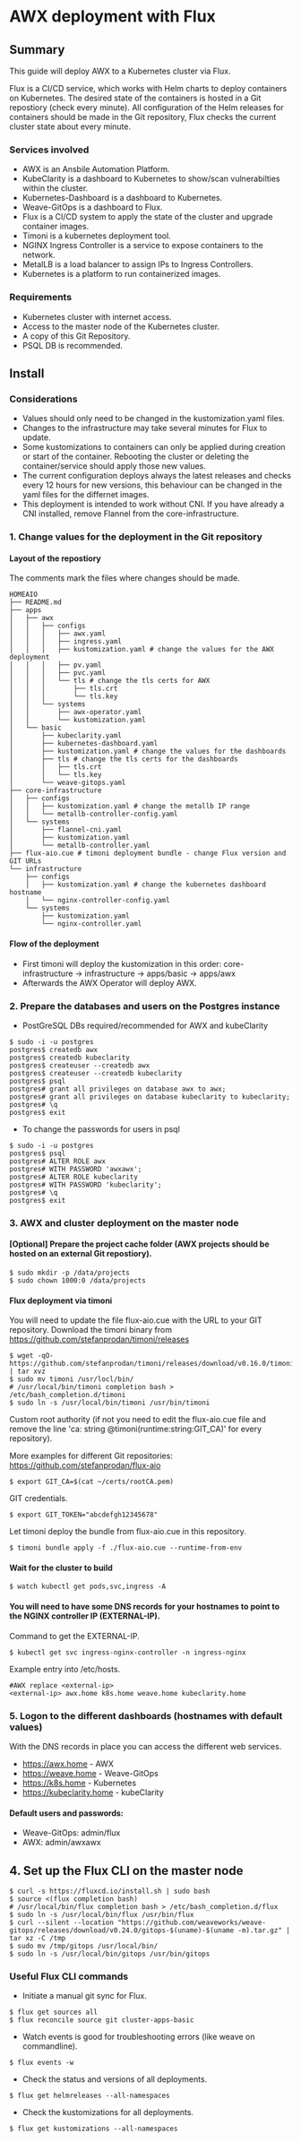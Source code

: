 # AWX deployment with Flux
## Summary
This guide will deploy AWX to a Kubernetes cluster via Flux.

Flux is a CI/CD service, which works with Helm charts to deploy containers on Kubernetes. The desired state of the containers is hosted in a Git repostiory (check every minute).
All configuration of the Helm releases for containers should be made in the Git repository, Flux checks the current cluster state about every minute.
### Services involved
- AWX is an Ansbile Automation Platform.
- KubeClarity is a dashboard to Kubernetes to show/scan vulnerabilties within the cluster.
- Kubernetes-Dashboard is a dashboard to Kubernetes.
- Weave-GitOps is a dashboard to Flux.
- Flux is a CI/CD system to apply the state of the cluster and upgrade container images.
- Timoni is a kubernetes deployment tool.
- NGINX Ingress Controller is a service to expose containers to the network.
- MetalLB is a load balancer to assign IPs to Ingress Controllers.
- Kubernetes is a platform to run containerized images.
### Requirements
- Kubernetes cluster with internet access.
- Access to the master node of the Kubernetes cluster.
- A copy of this Git Repository.
- PSQL DB is recommended.
## Install
### Considerations
- Values should only need to be changed in the kustomization.yaml files.
- Changes to the infrastructure may take several minutes for Flux to update.
- Some kustomizations to containers can only be applied during creation or start of the container. Rebooting the cluster or deleting the container/service should apply those new values.
- The current configuration deploys always the latest releases and checks every 12 hours for new versions, this behaviour can be changed in the yaml files for the differnet images.
- This deployment is intended to work without CNI. If you have already a CNI installed, remove Flannel from the core-infrastructure.
### 1. Change values for the deployment in the Git repository
#### Layout of the repostiory
The comments mark the files where changes should be made.
```
HOMEAIO
├── README.md
├── apps
│   ├── awx
│   │   ├── configs
│   │   │   ├── awx.yaml
│   │   │   ├── ingress.yaml
│   │   │   ├── kustomization.yaml # change the values for the AWX deployment
│   │   │   ├── pv.yaml
│   │   │   ├── pvc.yaml
│   │   │   └── tls # change the tls certs for AWX
│   │   │       ├── tls.crt
│   │   │       └── tls.key
│   │   └── systems
│   │       ├── awx-operator.yaml
│   │       └── kustomization.yaml
│   └── basic
│       ├── kubeclarity.yaml
│       ├── kubernetes-dashboard.yaml
│       ├── kustomization.yaml # change the values for the dashboards
│       ├── tls # change the tls certs for the dashboards
│       │   ├── tls.crt
│       │   └── tls.key
│       └── weave-gitops.yaml
├── core-infrastructure
│   ├── configs
│   │   ├── kustomization.yaml # change the metallb IP range
│   │   └── metallb-controller-config.yaml
│   └── systems
│       ├── flannel-cni.yaml
│       ├── kustomization.yaml
│       └── metallb-controller.yaml
├── flux-aio.cue # timoni deployment bundle - change Flux version and GIT URLs
└── infrastructure
    ├── configs
    │   ├── kustomization.yaml # change the kubernetes dashboard hostname
    │   └── nginx-controller-config.yaml
    └── systems
        ├── kustomization.yaml
        └── nginx-controller.yaml
```
#### Flow of the deployment
- First timoni will deploy the kustomization in this order: core-infrastructure -> infrastructure -> apps/basic -> apps/awx
- Afterwards the AWX Operator will deploy AWX.
### 2. Prepare the databases and users on the Postgres instance
- PostGreSQL DBs required/recommended for AWX and kubeClarity
```
$ sudo -i -u postgres
postgres$ createdb awx
postgres$ createdb kubeclarity
postgres$ createuser --createdb awx
postgres$ createuser --createdb kubeclarity
postgres$ psql
postgres# grant all privileges on database awx to awx;
postgres# grant all privileges on database kubeclarity to kubeclarity;
postgres# \q
postgres$ exit
```
- To change the passwords for users in psql
```
$ sudo -i -u postgres
postgres$ psql
postgres# ALTER ROLE awx
postgres# WITH PASSWORD 'awxawx';
postgres# ALTER ROLE kubeclarity
postgres# WITH PASSWORD 'kubeclarity';
postgres# \q
postgres$ exit
```
### 3. AWX and cluster deployment on the master node
#### \[Optional\] Prepare the project cache folder (AWX projects should be hosted on an external Git repostiory).
```
$ sudo mkdir -p /data/projects
$ sudo chown 1000:0 /data/projects
```
#### Flux deployment via timoni
You will need to update the file flux-aio.cue with the URL to your GIT repository.
Download the timoni binary from https://github.com/stefanprodan/timoni/releases
```
$ wget -qO- https://github.com/stefanprodan/timoni/releases/download/v0.16.0/timoni_0.16.0_linux_amd64.tar.gz | tar xvz
$ sudo mv timoni /usr/locl/bin/
# /usr/local/bin/timoni completion bash > /etc/bash_completion.d/timoni
$ sudo ln -s /usr/local/bin/timoni /usr/bin/timoni
```
Custom root authority (if not you need to edit the flux-aio.cue file and remove the line 'ca: string @timoni(runtime:string:GIT_CA)' for every repository).

More examples for different Git repositories: https://github.com/stefanprodan/flux-aio
```
$ export GIT_CA=$(cat ~/certs/rootCA.pem)
```
GIT credentials.
```
$ export GIT_TOKEN="abcdefgh12345678"
```
Let timoni deploy the bundle from flux-aio.cue in this repository.
```
$ timoni bundle apply -f ./flux-aio.cue --runtime-from-env
```
#### Wait for the cluster to build
```
$ watch kubectl get pods,svc,ingress -A
```
#### You will need to have some DNS records for your hostnames to point to the NGINX controller IP (EXTERNAL-IP).
Command to get the EXTERNAL-IP.
```
$ kubectl get svc ingress-nginx-controller -n ingress-nginx
```
Example entry into /etc/hosts.
```
#AWX replace <external-ip>
<external-ip> awx.home k8s.home weave.home kubeclarity.home
```
### 5. Logon to the different dashboards (hostnames with default values)
With the DNS records in place you can access the different web services.
- https://awx.home - AWX
- https://weave.home - Weave-GitOps
- https://k8s.home - Kubernetes
- https://kubeclarity.home - kubeClarity
#### Default users and passwords:
- Weave-GitOps: admin/flux
- AWX: admin/awxawx
## 4. Set up the Flux CLI on the master node
```
$ curl -s https://fluxcd.io/install.sh | sudo bash
$ source <(flux completion bash)
# /usr/local/bin/flux completion bash > /etc/bash_completion.d/flux
$ sudo ln -s /usr/local/bin/flux /usr/bin/flux
$ curl --silent --location "https://github.com/weaveworks/weave-gitops/releases/download/v0.24.0/gitops-$(uname)-$(uname -m).tar.gz" | tar xz -C /tmp
$ sudo mv /tmp/gitops /usr/local/bin/
$ sudo ln -s /usr/local/bin/gitops /usr/bin/gitops
```
### Useful Flux CLI commands
- Initiate a manual git sync for Flux.
```
$ flux get sources all
$ flux reconcile source git cluster-apps-basic
```
- Watch events is good for troubleshooting errors (like weave on commandline).
```
$ flux events -w
```
- Check the status and versions of all deployments.
```
$ flux get helmreleases --all-namespaces
```
- Check the kustomizations for all deployments.
```
$ flux get kustomizations --all-namespaces
```